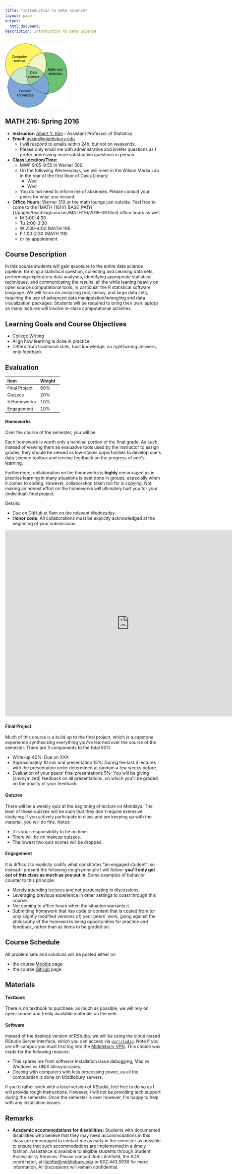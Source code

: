 ```yaml
---
title: "Introduction to Data Science"
layout: page
output:
  html_document: 
description: Introduction to Data Science
---
```


<img src="data_science_1.png" alt="Drawing" style="width: 200px;"/>

## MATH 216: Spring 2016

* **Instructor:** [Albert Y. Kim](http://community.middlebury.edu/~aykim/) - Assistant Professor of Statistics
* **Email:** [aykim@middlebury.edu](aykim@middlebury.edu)
    + I will respond to emails within 24h, but not on weekends.
    + Please only email me with administrative and briefer questions as I prefer addressing more substantive questions in person.
* **Class Location/Time:**
    + MWF 9:05-9:55 in Warner 506.
    + On the following Wednesdays, we will meet in the Wilson Media Lab in the rear of the first floor of Davis Library:
        + Wed
        + Wed
    + You do not need to inform me of absenses. Please consult your peers for what you missed.
* **Office Hours:** Warner 310 or the math lounge just outside. Feel free to come to the [MATH 116]({{ BASE_PATH }}/pages/teaching/courses/MATH116/2016-09.html) office hours as well. 
    + M 3:00-4:30
    + Tu 2:00-3:30
    + W 2:30-4:00 (MATH 116)
    + F 1:00-2:30 (MATH 116)
    + or by appointment



## Course Description

In this course students will gain exposure to the entire data science pipeline: forming a statistical question, collecting and cleaning data sets, performing exploratory data analyses, identifying appropriate statistical techniques, and communicating the results, all the while leaning heavily on open source computational tools, in particular the R statistical software language. We will focus on analyzing real, messy, and large data sets, requiring the use of advanced data manipulation/wrangling and data visualization packages. Students will be required to bring their own laptops as many lectures will involve in-class computational activities.



## Learning Goals and Course Objectives

* College Writing
* Align how learning is done in practice.
* Differs from traditional stats, tacit knowledge, no right/wrong answers, only feedback


## Evaluation

**Item**  | **Weight** &nbsp; 
:------------- | :------------- 
Final Project &nbsp; | 60%  
Quizzes &nbsp; | 20% | 
5 Homeworks | 10% 
Engagement &nbsp; | 10% 



#### Homeworks

Over the course of the semester, you will be 

Each homework is worth only a nominal portion of the final grade. As such, 
instead of viewing them as evaluative tools used by the instructor to assign 
grades, they should be viewed as low-stakes opportunities to develop one's data science 
toolbox and receive feedback on the progress of one's learning. 

Furthermore, collaboration on the homeworks is **highly** encouraged as in 
practice learning in many situations is best done in groups, especially when it
comes to coding. However, collaboration taken too far is copying. Not making an
honest effort on the homeworks will ultimately hurt you for your (individual) 
final project.

Details:

* Due on GitHub at 9am on the relevant Wednesday.
* **Honor code**: All collaborations must be explicity acknowledged at the beginning of your submissions.



<!--
<iframe width='600' height='375' frameborder='0' src='https://docs.google.com/spreadsheets/d/1EVgkh3wgIWZCxzCKAEDie7f8YmKQ9FhYdKVIO4Fwm0E/pubhtml?gid=0&amp;single=true&amp;widget=true&amp;headers=false'></iframe>
-->

<iframe src="https://calendar.google.com/calendar/embed?src=aqigocv44as1nknf281es4oh1o%40group.calendar.google.com&ctz=America/Toronto" style="border: 0" width="800" height="600" frameborder="0" scrolling="no"></iframe>



#### Final Project

Much of this course is a build up to the final project, which is a capstone
experience synthesizing everything you've learned over the course of the
semester. There are 3 components to the total 50%

* Write-up 40%: Due on XXX
* Approximately 10 min oral presentation 15%: During the last 4 lectures with the presentation order determined at random a few weeks before. 
* Evaluation of your peers' final presentations 5%: You will be giving (anonymized) feedback on all presentations, on which you'll be graded
on the quality of your feedback.  


#### Quizzes

There will be a weekly quiz at the beginning of lecture on Mondays. The level of
these quizzes will be such that they don't require extensive studying; if you 
actively participate in class and are keeping up with the material, you will do
fine. Notes:

* It is your responsibility to be on time.
* There will be no makeup quizzes.
* The lowest two quiz scores will be dropped.


#### Engagement

It is difficult to explicity codify what constitutes "an engaged student", so 
instead I present the following rough principle I will follow: **you'll only get
out of this class as much as you put in**. Some examples of behavior counter to this
principle:

* Merely attending lectures and not participating in discussions.
* Leveraging previous experience in other settings to coast through this course.
* Not coming to office hours when the situation warrants it. 
* Submitting homework that has code or content that is copied from (or only
slightly modified versions of) your peers' work, going against the philosophy of
the homeworks being opportunities for practice and feedback, rather than as items 
to be graded on.



## Course Schedule

All problem sets and solutions will be posted either on

* the course [Moodle](http://moodle.middlebury.edu/course/view.php?id=2307) page
* the course [GitHub](https://github.com/Middlebury-Data-Science) page

<!--
<iframe width='607' height='790' frameborder='0' src='https://docs.google.com/spreadsheets/d/1k6_QX9t_S8DcqXKLOWcpL4AclTI-mYoLIhLJUd1a14Q/pubhtml?gid=0&amp;single=true&amp;widget=true&amp;headers=false'></iframe>
-->







## Materials

#### Textbook

There is no textbook to purchase; as much as possible, we will rely on open-source and freely available materials on the web.

#### Software

Instead of the desktop version of RStudio, we will be using the cloud-based RStudio Server interface, which you can access via [`go/rstudio`](https://rstudio.middlebury.edu/). Note if you are off-campus you must first log into the [Middlebury VPN](http://mediawiki.middlebury.edu/wiki/LIS/Off-campus_Access).  This choice was made for the following reasons:

* This spares me from software installation issue debugging, Mac vs Windows vs UNIX idiosyncracies.
* Dealing with computers with less processing power, as all the computation is done on Middlebury servers. 

If you'd rather work with a local version of RStudio, feel free to do so as I will provide rough instructions. 
However, I will not be providing tech support during the semester. Once the semester is over however, I'm 
happy to help with any installation issues. 










## Remarks

* **Academic accommodations for disabilities:**  Students with documented disabilities who believe that they may need accommodations in this class are encouraged to contact me as early in the semester as possible to ensure that such accommodations are implemented in a timely fashion. Assistance is available to eligible students through Student Accessibility Services. Please contact Jodi Litchfield, the ADA coordinator, at [litchfie@middlebury.edu](litchfie@middlebury.edu) or 802.443.5936 for more information. All discussions will remain confidential.
